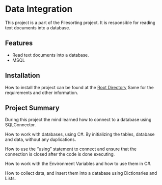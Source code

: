 # Data Integration
This project is a part of the Filesorting project. 
It is responsible for reading text documents into a database.

## Features
- Read text documents into a database.
- MSQL

## Installation
How to install the project can be found at the [Root Directory](../) 
Same for the requirements and other information.

## Project Summary
During this project the mind learned how to connect to a database using SQLConnector.

How to work with databases, using C#. By initializing  the tables, database and data,
without any duplications.

How to use the “using” statement to connect and ensure that the connection is closed
after the code is done executing.

How to work with the Environment Variables and how to use them in C#.

How to collect data, and insert them into a database using Dictionaries and Lists.

